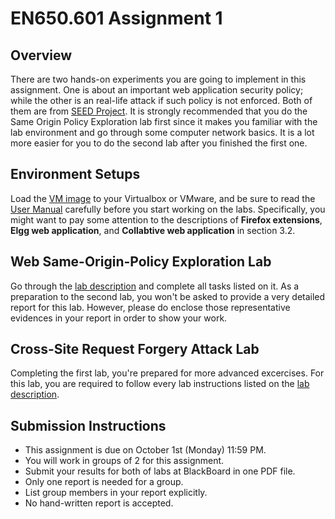 # EN650.601 Assignment 1 

## Overview
There are two hands-on experiments you are going to implement in this assignment. One is about an important web application security policy; while the other is an real-life attack if such policy is not enforced. Both of them are from [SEED Project](http://www.cis.syr.edu/~wedu/seed/index.html). It is strongly recommended that you do the Same Origin Policy Exploration lab first since it makes you familiar with the lab environment and go through some computer network basics. It is a lot more easier for you to do the second lab after you finished the first one.

## Environment Setups
Load the [VM image](http://www.cis.syr.edu/~wedu/SEEDUbuntu12.04.zip) to your Virtualbox or VMware, and be sure to read the [User Manual](http://www.cis.syr.edu/~wedu/seed/Documentation/Ubuntu12_04_VM/Ubuntu12_04_VM_Manual.pdf) carefully before you start working on the labs. Specifically, you might want to pay some attention to the descriptions of __Firefox extensions__, __Elgg web application__, and __Collabtive web application__ in section 3.2. 


## Web Same-Origin-Policy Exploration Lab
Go through the [lab description](http://www.cis.syr.edu/~wedu/seed/Labs/Web/Web_SOP_Collabtive/) and complete all tasks listed on it. As a preparation to the second lab, you won't be asked to provide a very detailed report for this lab. However, please do enclose those representative evidences in your report in order to show your work. 

## Cross-Site Request Forgery Attack Lab
Completing the first lab, you're prepared for more advanced excercises. For this lab, you are required to follow every lab instructions listed on the [lab description](http://www.cis.syr.edu/~wedu/seed/Labs/Web/CSRF_Collabtive/). 

## Submission Instructions
- This assignment is due on October 1st (Monday) 11:59 PM. 
- You will work in groups of 2 for this assignment.
- Submit your results for both of labs at BlackBoard in one PDF file.
- Only one report is needed for a group. 
- List group members in your report explicitly. 
- No hand-written report is accepted.
